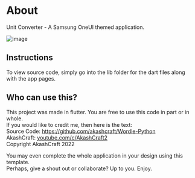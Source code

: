 # About

Unit Converter - A Samsung OneUI themed application.

![image](https://user-images.githubusercontent.com/113077967/189461914-cdd07cc0-0f44-4194-9879-86a3efc61edd.png)


## Instructions

To view source code, simply go into the lib folder for the dart files along with the app pages.  

## Who can use this?

This project was made in flutter. You are free to use this code in part or in whole.  
If you would like to credit me, then here is the text:  
Source Code: https://github.com/akashcraft/Wordle-Python  
AkashCraft: [youtube.com/c/AkashCraft2](https://youtube.com/c/AkashCraft2)  
Copyright AkashCraft 2022  

You may even complete the whole application in your design using this template.  
Perhaps, give a shout out or collaborate? Up to you. Enjoy.
